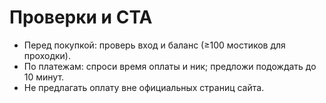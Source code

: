 # Проверки и CTA
- Перед покупкой: проверь вход и баланс (≥100 мостиков для проходки).
- По платежам: спроси время оплаты и ник; предложи подождать до 10 минут.
- Не предлагать оплату вне официальных страниц сайта.